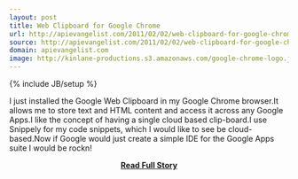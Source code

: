 ```yaml
---
layout: post
title: Web Clipboard for Google Chrome
url: http://apievangelist.com/2011/02/02/web-clipboard-for-google-chrome/
source: http://apievangelist.com/2011/02/02/web-clipboard-for-google-chrome/
domain: apievangelist.com
image: http://kinlane-productions.s3.amazonaws.com/google-chrome-logo.jpg
---
```

{% include JB/setup %}<p>I just installed the Google Web Clipboard in my Google Chrome browser.It allows me to store text and HTML content and access it across any Google Apps.I like the concept of having a single cloud based clip-board.I use Snippely for my code snippets, which I would like to see be cloud-based.Now if Google would just create a simple IDE for the Google Apps suite I would be rockn!</p>
<center><p><a href="http://apievangelist.com/2011/02/02/web-clipboard-for-google-chrome/" style='padding:25px; font-sze:18px; font-weight: bold;'>Read Full Story</a></p></center>
